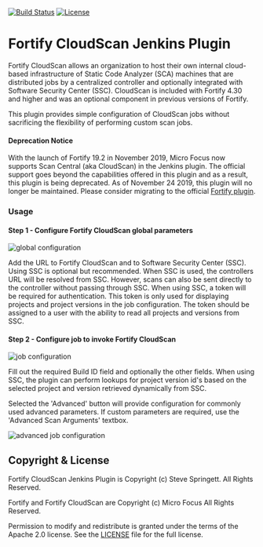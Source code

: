 [![Build Status](https://ci.jenkins.io/buildStatus/icon?job=Plugins/fortify-cloudscan-plugin/master)](https://ci.jenkins.io/job/Plugins/job/fortify-cloudscan-plugin)
[![License](https://img.shields.io/badge/license-Apache%202.0-brightgreen.svg)][License]

# Fortify CloudScan Jenkins Plugin
Fortify CloudScan allows an organization to host their own internal cloud-based infrastructure of Static Code Analyzer (SCA) machines that are distributed jobs by a centralized controller and optionally integrated with Software Security Center (SSC). CloudScan is included with Fortify 4.30 and higher and was an optional component in previous versions of Fortify.

This plugin provides simple configuration of CloudScan jobs without sacrificing the flexibility of performing custom scan jobs.

#### Deprecation Notice

With the launch of Fortify 19.2 in November 2019, Micro Focus now supports Scan Central (aka CloudScan) in the Jenkins plugin. The official support goes beyond the capabilities offered in this plugin and as a result, this plugin is being deprecated. As of November 24 2019, this plugin will no longer be maintained. Please consider migrating to the official [Fortify plugin](https://plugins.jenkins.io/fortify). 

### Usage

#### Step 1 - Configure Fortify CloudScan global parameters

![global configuration](https://raw.githubusercontent.com/jenkinsci/fortify-cloudscan-plugin/master/docs/images/global-config.png)

Add the URL to Fortify CloudScan and to Software Security Center (SSC). Using SSC is optional but recommended. When SSC is used, the controllers URL will be resolved from SSC. However, scans can also be sent directly to the controller without passing through SSC. When using SSC, a token will be required for authentication. This token is only used for displaying projects and project versions in the job configuration. The token should be assigned to a user with the ability to read all projects and versions from SSC.

#### Step 2 - Configure job to invoke Fortify CloudScan

![job configuration](https://raw.githubusercontent.com/jenkinsci/fortify-cloudscan-plugin/master/docs/images/job-config.png)

Fill out the required Build ID field and optionally the other fields. When using SSC, the plugin can perform lookups for project version id's based on the selected project and version retrieved dynamically from SSC.

Selected the 'Advanced' button will provide configuration for commonly used advanced parameters. If custom parameters are required, use the 'Advanced Scan Arguments' textbox.

![advanced job configuration](https://raw.githubusercontent.com/jenkinsci/fortify-cloudscan-plugin/master/docs/images/job-config-advanced.png)

## Copyright & License
Fortify CloudScan Jenkins Plugin is Copyright (c) Steve Springett. All Rights Reserved.

Fortify and Fortify CloudScan are Copyright (c) Micro Focus All Rights Reserved.

Permission to modify and redistribute is granted under the terms of the Apache 2.0 license. See the [LICENSE] file for the full license.

[license]: https://github.com/jenkinsci/fortify-cloudscan-plugin/blob/master/LICENSE.txt
